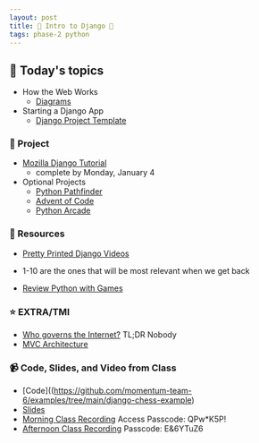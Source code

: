 ```yaml
---
layout: post
title: 🐴 Intro to Django 🐴 
tags: phase-2 python
---
```


## 📅 Today's topics

- How the Web Works
    - [Diagrams](https://docs.google.com/presentation/d/17DzVQwmDKFo7jbwIwXdeecSLqbUphNweEC8_tC6mGNY/edit?usp=sharing)
- Starting a Django App
    - [Django Project Template](https://github.com/momentum-team-6/django-project-template-1)


### 🎯  Project

- [Mozilla Django Tutorial](https://developer.mozilla.org/en-US/docs/Learn/Server-side/Django/Tutorial_local_library_website)
    - complete by Monday, January 4
- Optional Projects
    - [Python Pathfinder](https://classroom.github.com/classrooms/73718172-momentum-team-6/assignments/optional---python-pathfinder)
    - [Advent of Code](https://adventofcode.com/)
    - [Python Arcade](https://learn.arcade.academy/)

### 🔖 Resources

* [Pretty Printed Django Videos](https://www.youtube.com/playlist?list=PLXmMXHVSvS-DQfOsQdXkzEZyD0Vei7PKf)
- 1-10 are the ones that will be most relevant when we get back
* [Review Python with Games](https://learn.arcade.academy/)

### ⭐️ EXTRA/TMI
* [Who governs the Internet?]((https://news.brown.edu/articles/2014/12/savage)) TL;DR Nobody
* [MVC Architecture](https://towardsdatascience.com/everything-you-need-to-know-about-mvc-architecture-3c827930b4c1)


### 📹 Code, Slides, and Video from Class

* [Code]((https://github.com/momentum-team-6/examples/tree/main/django-chess-example)
* [Slides](https://docs.google.com/presentation/d/17DzVQwmDKFo7jbwIwXdeecSLqbUphNweEC8_tC6mGNY/edit?usp=sharing)
* [Morning Class Recording](https://us02web.zoom.us/rec/share/Gbdd8gHPSyoQkExUqFA7eK1AYCeNLMFx5AHUZyAQtsEucHomZmnyqKLTLslFSXPU.t5vvro9BQHT9ZYtH)
Access Passcode: QPw*K5P!
* [Afternoon Class Recording](https://us02web.zoom.us/rec/share/9JGfwl-ZkOS5-wyVKosRjSJh4knrVgCu1EGxDcoAtH3LEA47aA7RMdZl4JSChPBB.N-EgzocH8-yZ4Eyw) 
Passcode: E&6YTuZ6

